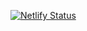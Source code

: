 [![Netlify Status](https://api.netlify.com/api/v1/badges/df74271c-aec4-4115-b52f-60786d71e39e/deploy-status)](https://app.netlify.com/sites/objective-jang-bed822/deploys)
